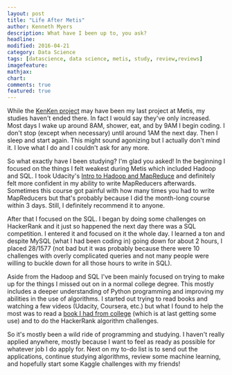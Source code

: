 ```yaml
---
layout: post
title: "Life After Metis"
author: Kenneth Myers
description: What have I been up to, you ask?
headline:
modified: 2016-04-21
category: Data Science
tags: [datascience, data science, metis, study, review,reviews]
imagefeature:
mathjax:
chart:
comments: true
featured: true
---
```


While the [KenKen project](http://kennmyers.github.io/data%20science/2016/03/29/Metis-Fifth-Project.html) may have been my last project at Metis, my studies haven't ended there. In fact I would say they've only increased. Most days I wake up around 8AM, shower, eat, and by 9AM I begin coding. I don't stop (except when necessary) until around 1AM the next day. Then I sleep and start again. This might sound agonizing but I actually don't mind it. I love what I do and I couldn't ask for any more.

So what exactly have I been studying? I'm glad you asked! In the beginning I focused on the things I felt weakest during Metis which included Hadoop and SQL. I took Udacity's [Intro to Hadoop and MapReduce](https://www.udacity.com/course/intro-to-hadoop-and-mapreduce--ud617) and definitely felt more confident in my ability to write MapReducers afterwards. Sometimes this course got painful with how many times you had to write MapReducers but that's probably because I did the month-long course within 3 days. Still, I definitely recommend it to anyone.

After that I focused on the SQL. I began by doing some challenges on HackerRank and it just so happened the next day there was a SQL competition. I entered it and focused on it the whole day. I learned a ton and despite MySQL (what I had been coding in) going down for about 2 hours, I placed 28/1577 (not bad but it was probably because there were 10 challenges with overly complicated queries and not many people were willing to buckle down for all those hours to write in SQL).

Aside from the Hadoop and SQL I've been mainly focused on trying to make up for the things I missed out on in a normal college degree. This mostly includes a deeper understanding of Python programming and improving my abilities in the use of algorithms. I started out trying to read books and watching a few videos (Udacity, Coursera, etc.) but what I found to help the most was to read a [book I had from college](http://www.amazon.com/Applied-Combinatorics-Alan-Tucker/dp/0470458380/ref=dp_ob_title_bk) (which is at last getting some use) and to do the HackerRank algorithm challenges.

So it's mostly been a wild ride of programming and studying. I haven't really applied anywhere, mostly because I want to feel as ready as possible for whatever job I do apply for. Next on my to-do list is to send out the applications, continue studying algorithms, review some machine learning, and hopefully start some Kaggle challenges with my friends!
